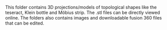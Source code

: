 This folder contains 3D projections/models of topological shapes like the teseract, Klein bottle and Möbius strip. The .stl files can be directly viewed online. The folders also contains images and downloadable fusion 360 files that can be edited.
